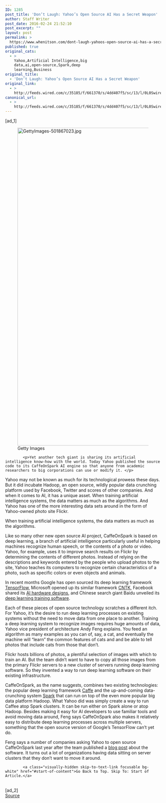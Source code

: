 ```yaml
---
ID: 1285
post_title: 'Don’t Laugh: Yahoo’s Open Source AI Has a Secret Weapon'
author: Staff Writer
post_date: 2016-02-24 21:52:10
post_excerpt: ""
layout: post
permalink: >
  https://www.whenitson.com/dont-laugh-yahoos-open-source-ai-has-a-secret-weapon/
published: true
original_cats:
  - >
    Yahoo,Artificial Intelligence,big
    data,ai,open-source,Spark,deep
    learning,Business
original_title:
  - 'Don’t Laugh: Yahoo’s Open Source AI Has a Secret Weapon'
original_link:
  - >
    http://feeds.wired.com/c/35185/f/661370/s/4dd407f5/sc/13/l/0L0Swired0N0C20A160C0A20Cdont0Elaugh0Eyahoos0Eopen0Esource0Eai0Esecret0Eweapon0C/story01.htm
canonical_url:
  - >
    http://feeds.wired.com/c/35185/f/661370/s/4dd407f5/sc/13/l/0L0Swired0N0C20A160C0A20Cdont0Elaugh0Eyahoos0Eopen0Esource0Eai0Esecret0Eweapon0C/story01.htm
---
```

 [ad_1]
<br><div id=""><div id="small-art" data-share="">
				<figure attachment_1979523="" class="carve wp-caption portrait alignnone  relative" data-js=""><a href="http://www.wired.com/wp-content/uploads/2016/02/GettyImages-501867023.jpg"><img data-pin-description="Don’t Laugh: Yahoo’s Open Source AI Has a Secret Weapon" src="http://www.whenitson.com/wp-content/uploads/2016/02/Dont-Laugh-Yahoos-Open-Source-AI-Has-a-Secret-Weapon.jpg" alt="GettyImages-501867023.jpg" width="853" height="1024" class="size-large wp-image-1979523"/></a><figcaption class="wp-caption-text link-underline"><span class="credit link-underline-sm"><span aria-hidden="true" class="ui ui-photo inline-block ui-credit relative opacity-5 marg-r-micro"/> Getty Images</span></figcaption></figure></div>

			<p>Yet another tech giant is sharing its artificial intelligence know-how with the world. Today Yahoo published the source code to its CaffeOnSpark AI engine so that anyone from academic researchers to big corporations can use or modify it. </p>
<p>Yahoo may not be known as much for its technological prowess these days. But it did incubate Hadoop, an open source, wildly popular data crunching platform used by Facebook, Twitter and scores of other companies. And when it comes to AI, it has a unique asset. When training artificial intelligence systems, the data matters as much as the algorithms. And Yahoo has one of the more interesting data sets around in the form of Yahoo-owned photo site Flickr.</p>
<p data-js="fader" class="pullquote carve fader">
	When training artificial intelligence systems, the data matters as much as the algorithms.	<span class="attribution"/>
</p>

<p>Like so many other new open source AI project, CaffeOnSpark is based on deep learning, a branch of artificial intelligence particularly useful in helping machines recognize human speech, or the contents of a photo or video. Yahoo, for example, uses it to improve search results on Flickr by determining the contents of different photos. Instead of relying on the descriptions and keywords entered by the people who upload photos to the site, Yahoo teaches its computers to recognize certain characteristics of a photo, such as specific colors or even objects and animals. </p>
<p>In recent months Google has open sourced its deep learning framework <a href="http://www.wired.com/2015/11/google-open-sources-its-artificial-intelligence-engine/">TensorFlow</a>, Microsoft opened up its similar framework <a href="http://www.wired.com/2016/01/microsoft-tries-to-one-up-google-in-the-open-source-ai-race/">CNTK</a>, Facebook shared its <a href="http://www.wired.com/2015/12/facebook-open-source-ai-big-sur/">AI hardware designs</a>, and Chinese search giant Baidu unveiled its <a href="http://research.baidu.com/warp-ctc/">deep learning training software</a><a/>.</p>



<p>Each of these pieces of open source technology scratches a different itch. For Yahoo, it’s the desire to run deep learning processes on existing systems without the need to move data from one place to another. Training a deep learning system to recognize images requires huge amounts of data, Yahoo vice president of architecture Andy Feng explains. You feed an algorithm as many examples as you can of, say, a cat, and eventually the machine will “learn” the common features of cats and and be able to tell photos that include cats from those that don’t.</p>
<p>Flickr hosts billions of photos, a plentiful selection of images with which to train an AI. But the team didn’t want to have to copy all those images from the primary Flickr servers to a new cluster of servers running deep learning software. So they invented a way to run deep learning software on their existing infrastructure.</p>
<p>CaffeOnSpark, as the name suggests, combines two existing technologies: the popular deep learning framework <a href="http://caffe.berkeleyvision.org/">Caffe</a> and the up-and-coming data-crunching system <a href="http://www.wired.com/2013/06/yahoo-amazon-amplab-spark/all/">Spark</a> that can run on top of the even more popular big data platform Hadoop. What Yahoo did was simply create a way to run Caffee atop Spark clusters. It can be run either on Spark alone or atop Hadoop. Besides making it easy for AI developers to use familiar tools and avoid moving data around, Feng says CaffeOnSpark also makes it relatively easy to distribute deep learning processes across multiple servers, something that the open source version of Google’s TensorFlow can’t yet do.</p>
<p>Feng says a number of companies asking Yahoo to open source CaffeOnSpark last year after the team published a <a href="http://yahoohadoop.tumblr.com/post/129872361846/large-scale-distributed-deep-learning-on-hadoop">blog post</a> about the software. It turns out a lot of organizations having data sitting on server clusters that they don’t want to move it around.</p>

			<a class="visually-hidden skip-to-text-link focusable bg-white" href="#start-of-content">Go Back to Top. Skip To: Start of Article.</a>

			
</div>
<br>[ad_2]
<br><a href="http://feeds.wired.com/c/35185/f/661370/s/4dd407f5/sc/13/l/0L0Swired0N0C20A160C0A20Cdont0Elaugh0Eyahoos0Eopen0Esource0Eai0Esecret0Eweapon0C/story01.htm">Source </a>